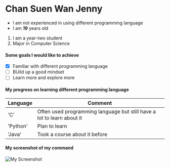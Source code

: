 # Chan Suen Wan Jenny
* I am not experienced in using different programming language
* I am **_19_** years old
1. I am a year-two student
2. Major in Computer Science
#### Some goals I would like to achieve
- [x] Familiar with different programming language
- [ ] BUild up a good mindset
- [ ] Learn more and explore more
#### My progress on learning different programming language
Language | Comment
--- | --- 
'C' | Often used programming language but still have a lot to learn about it
'Python' | Plan to learn
'Java' | Took a course about it before 
#### My screenshot of my command
![My Screenshot](screenshot)
